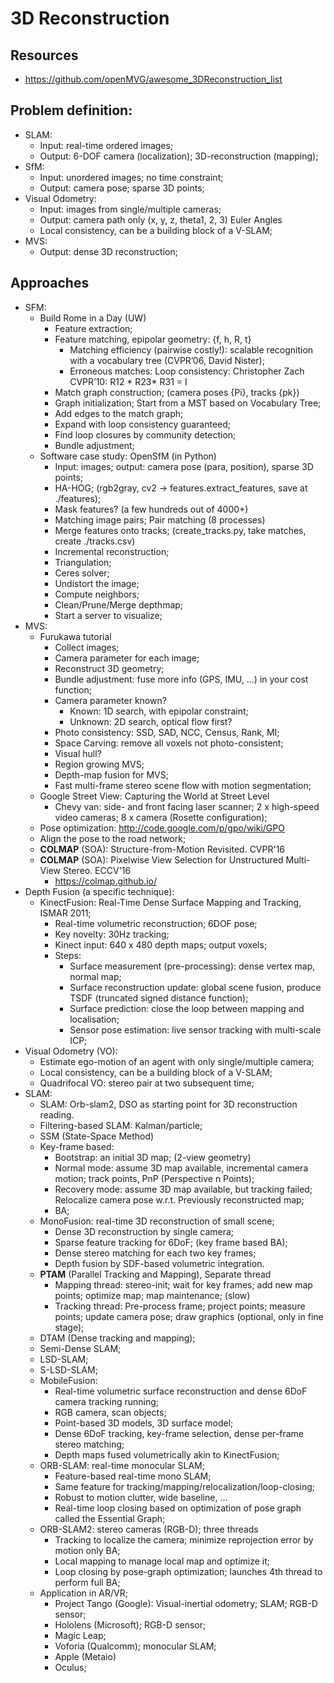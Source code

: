 # 3D Reconstruction

## Resources
- https://github.com/openMVG/awesome_3DReconstruction_list

## Problem definition:
- SLAM:
	- Input: real-time ordered images;
	- Output: 6-DOF camera (localization); 3D-reconstruction (mapping);
- SfM:
	- Input: unordered images; no time constraint;
	- Output: camera pose; sparse 3D points;
- Visual Odometry:
	- Input: images from single/multiple cameras;
	- Output: camera path only (x, y, z, theta1, 2, 3) Euler Angles
	- L​ocal consistency, can be a building block of a V-SLAM;
- MVS:
	- Output: dense 3D reconstruction;

## Approaches
- SFM:
	- Build Rome in a Day (UW)
		- Feature extraction;
		- Feature matching, epipolar geometry: {f, h, R, t}
			- Matching efficiency (pairwise costly!): scalable recognition with a vocabulary tree (CVPR’06, David Nister);
			- Erroneous matches: Loop consistency: Christopher Zach CVPR’10: R12 * R23* R31 = I
		- Match graph construction; (camera poses {Pi}, tracks {pk})
		- Graph initialization; Start from a MST based on Vocabulary Tree;
		- Add edges to the match graph;
		- Expand with loop consistency guaranteed;
		- Find loop closures by community detection;
		- Bundle adjustment;
	- Software case study: OpenSfM (in Python)
		- Input: images; output: camera pose (para, position), sparse 3D points;
		- HA-HOG; (rgb2gray, cv2 -> features.extract_features, save at ./features);
		- Mask features? (a few hundreds out of 4000+)
		- Matching image pairs; Pair matching (8 processes)
		- Merge features onto tracks; (create_tracks.py, take matches, create ./tracks.csv)
		- Incremental reconstruction;
		- Triangulation;
		- Ceres solver;
		- Undistort the image;
		- Compute neighbors;
		- Clean/Prune/Merge depthmap;
		- Start a server to visualize;
- MVS:
	- Furukawa tutorial
		- Collect images;
		- Camera parameter for each image;
		- Reconstruct 3D geometry;
		- Bundle adjustment: fuse more info (GPS, IMU, ...) in your cost function;
		- Camera parameter known?
			- Known: 1D search, with epipolar constraint;
			- Unknown: 2D search, optical flow first?
		- Photo consistency: SSD, SAD, NCC, Census, Rank, MI;
		- Space Carving: remove all voxels not photo-consistent;
		- Visual hull?
		- Region growing MVS;
		- Depth-map fusion for MVS;
		- Fast multi-frame stereo scene flow with motion segmentation;
	- Google Street View: Capturing the World at Street Level
		- Chevy van: side- and front facing laser scanner; 2 x high-speed video cameras; 8 x camera (Rosette configuration);
	- Pose optimization: http://code.google.com/p/gpo/wiki/GPO
	- Align the pose to the road network;
	- **COLMAP** (SOA): Structure-from-Motion Revisited. CVPR'16
	- **COLMAP** (SOA): Pixelwise View Selection for Unstructured Multi-View Stereo. ECCV'16
		- https://colmap.github.io/
- Depth Fusion (a specific technique):
	- KinectFusion: Real-Time Dense Surface Mapping and Tracking, ISMAR 2011;
		- Real-time volumetric reconstruction; 6DOF pose;
		- Key novelty: 30Hz tracking;
		- Kinect input: 640 x 480 depth maps; output voxels;
		- Steps:
			- Surface measurement (pre-processing): dense vertex map, normal map;
			- Surface reconstruction update: global scene fusion, produce TSDF (truncated signed distance function);
			- Surface prediction: close the loop between mapping and localisation;
			- Sensor pose estimation: live sensor tracking with multi-scale ICP;
- Visual Odometry (VO):
	- Estimate ego-motion of an agent with only single/multiple camera;
	- L​ocal consistency, can be a building block of a V-SLAM;
	- Quadrifocal VO: stereo pair at two subsequent time;
- SLAM:
	- SLAM: Orb-slam2, DSO as starting point for 3D reconstruction reading.
	- Filtering-based SLAM: Kalman/particle;
	- SSM (State-Space Method)
	- Key-frame based:
		- Bootstrap: an initial 3D map; (2-view geometry)
		- Normal mode: assume 3D map available, incremental camera motion; track points, PnP (Perspective n Points);
		- Recovery mode: assume 3D map available, but tracking failed; Relocalize camera pose w.r.t. Previously reconstructed map;
		- BA;
	- MonoFusion: real-time 3D reconstruction of small scene;
		- Dense 3D reconstruction by single camera;
		- Sparse feature tracking for 6DoF; (key frame based BA);
		- Dense stereo matching for each two key frames;
		- Depth fusion by SDF-based volumetric integration.
	- **PTAM** (Parallel Tracking and Mapping), Separate thread
		- Mapping thread: stereo-init; wait for key frames; add new map points; optimize map; map maintenance; (slow)
		- Tracking thread: Pre-process frame; project points; measure points; update camera pose; draw graphics (optional, only in fine stage);
	- DTAM (Dense tracking and mapping);
	- Semi-Dense SLAM;
	- LSD-SLAM;
	- S-LSD-SLAM;
	- MobileFusion:
		- Real-time volumetric surface reconstruction and dense 6DoF camera tracking running;
		- RGB camera, scan objects;
		- Point-based 3D models, 3D surface model;
		- Dense 6DoF tracking, key-frame selection, dense per-frame stereo matching;
		- Depth maps fused volumetrically akin to KinectFusion;
	- ORB-SLAM: real-time monocular SLAM;
		- Feature-based real-time mono SLAM;
		- Same feature for tracking/mapping/relocalization/loop-closing;
		- Robust to motion clutter, wide baseline, ...
		- Real-time loop closing based on optimization of pose graph called the Essential Graph;
	- ORB-SLAM2: stereo cameras (RGB-D); three threads
		- Tracking to localize the camera; minimize reprojection error by motion only BA;
		- Local mapping to manage local map and optimize it;
		- Loop closing by pose-graph optimization; launches 4th thread to perform full BA;
	- Application in AR/VR;
		- Project Tango (Google): Visual-inertial odometry; SLAM; RGB-D sensor;
		- Hololens (Microsoft); RGB-D sensor;
		- Magic Leap;
		- Voforia (Qualcomm); monocular SLAM;
		- Apple (Metaio)
		- Oculus;

